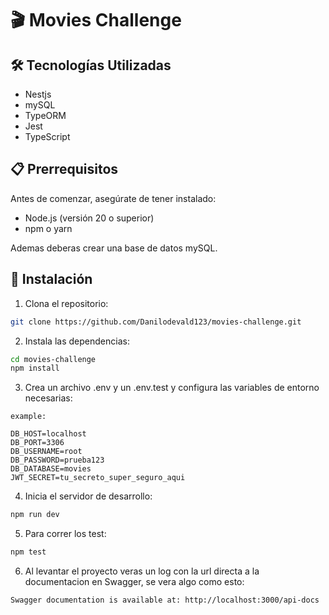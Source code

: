 # 🎬 Movies Challenge


## 🛠️ Tecnologías Utilizadas

- Nestjs
- mySQL
- TypeORM
- Jest
- TypeScript

## 📋 Prerrequisitos

Antes de comenzar, asegúrate de tener instalado:

- Node.js (versión 20 o superior)
- npm o yarn

Ademas deberas crear una base de datos mySQL.


## 🔧 Instalación

1. Clona el repositorio:
```bash
git clone https://github.com/Danilodevald123/movies-challenge.git
```

2. Instala las dependencias:
```bash
cd movies-challenge
npm install
```

3. Crea un archivo .env y un .env.test y configura las variables de entorno necesarias:
```
example: 

DB_HOST=localhost
DB_PORT=3306
DB_USERNAME=root
DB_PASSWORD=prueba123
DB_DATABASE=movies
JWT_SECRET=tu_secreto_super_seguro_aqui
```

4. Inicia el servidor de desarrollo:
```bash
npm run dev
```

5. Para correr los test:
```bash
npm test
```

6. Al levantar el proyecto veras un log con la url directa a la documentacion en Swagger, se vera algo como esto:
```bash
Swagger documentation is available at: http://localhost:3000/api-docs






